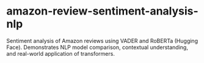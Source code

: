 # amazon-review-sentiment-analysis-nlp
Sentiment analysis of Amazon reviews using VADER and RoBERTa (Hugging Face). Demonstrates NLP model comparison, contextual understanding, and real-world application of transformers.
